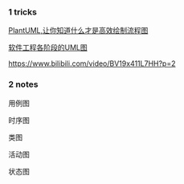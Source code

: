 ### 1 tricks

[PlantUML,让你知道什么才是高效绘制流程图](https://zhuanlan.zhihu.com/p/76948461)

[软件工程各阶段的UML图](https://cloud.tencent.com/developer/article/1552210)

https://www.bilibili.com/video/BV19x411L7HH?p=2


### 2  notes


用例图

时序图

类图

活动图

状态图


